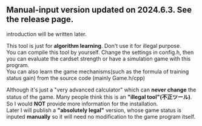 ## Manual-input version updated on 2024.6.3. See the release page.
introduction will be written later. 

This tool is just for **algorithm learning**. Don't use it for illegal purpose.   
You can compile this tool by yourself. Change the settings in config.h, then you can evaluate the cardset strength or have a simulation game with this program.    
You can also learn the game mechanisms(such as the formula of training status gain) from the source code (mainly Game.h/cpp)

Although it's just a "very advanced calculator" which can **never change** the status of the game. Many people think this is an **"illegal tool"(不正ツール)**.    
So I would **NOT** provide more information for the installation.    
Later I will publish a **"absolutely legal"** version, whose game status is inputed **manually** so it will need no modification to the game program itself.   
